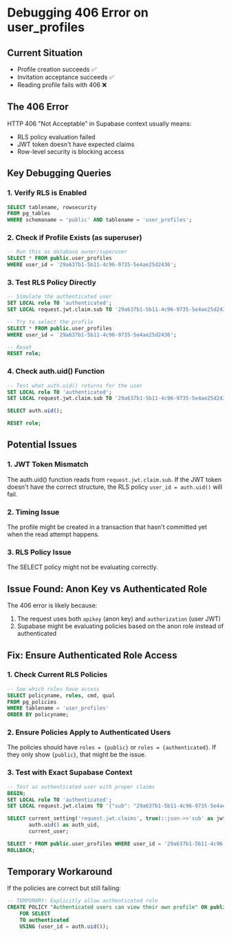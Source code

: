 # Debugging 406 Error on user_profiles

## Current Situation
- Profile creation succeeds ✅
- Invitation acceptance succeeds ✅  
- Reading profile fails with 406 ❌

## The 406 Error
HTTP 406 "Not Acceptable" in Supabase context usually means:
- RLS policy evaluation failed
- JWT token doesn't have expected claims
- Row-level security is blocking access

## Key Debugging Queries

### 1. Verify RLS is Enabled
```sql
SELECT tablename, rowsecurity 
FROM pg_tables 
WHERE schemaname = 'public' AND tablename = 'user_profiles';
```

### 2. Check if Profile Exists (as superuser)
```sql
-- Run this as database owner/superuser
SELECT * FROM public.user_profiles 
WHERE user_id = '29a637b1-5b11-4c96-9735-5e4ae25d2436';
```

### 3. Test RLS Policy Directly
```sql
-- Simulate the authenticated user
SET LOCAL role TO 'authenticated';
SET LOCAL request.jwt.claim.sub TO '29a637b1-5b11-4c96-9735-5e4ae25d2436';

-- Try to select the profile
SELECT * FROM public.user_profiles 
WHERE user_id = '29a637b1-5b11-4c96-9735-5e4ae25d2436';

-- Reset
RESET role;
```

### 4. Check auth.uid() Function
```sql
-- Test what auth.uid() returns for the user
SET LOCAL role TO 'authenticated';
SET LOCAL request.jwt.claim.sub TO '29a637b1-5b11-4c96-9735-5e4ae25d2436';

SELECT auth.uid();

RESET role;
```

## Potential Issues

### 1. JWT Token Mismatch
The auth.uid() function reads from `request.jwt.claim.sub`. If the JWT token doesn't have the correct structure, the RLS policy `user_id = auth.uid()` will fail.

### 2. Timing Issue
The profile might be created in a transaction that hasn't committed yet when the read attempt happens.

### 3. RLS Policy Issue
The SELECT policy might not be evaluating correctly.

## Issue Found: Anon Key vs Authenticated Role

The 406 error is likely because:
1. The request uses both `apikey` (anon key) and `authorization` (user JWT)
2. Supabase might be evaluating policies based on the anon role instead of authenticated

## Fix: Ensure Authenticated Role Access

### 1. Check Current RLS Policies
```sql
-- See which roles have access
SELECT policyname, roles, cmd, qual 
FROM pg_policies 
WHERE tablename = 'user_profiles' 
ORDER BY policyname;
```

### 2. Ensure Policies Apply to Authenticated Users
The policies should have `roles = {public}` or `roles = {authenticated}`. If they only show `{public}`, that might be the issue.

### 3. Test with Exact Supabase Context
```sql
-- Test as authenticated user with proper claims
BEGIN;
SET LOCAL role TO 'authenticated';
SET LOCAL request.jwt.claims TO '{"sub": "29a637b1-5b11-4c96-9735-5e4ae25d2436"}';

SELECT current_setting('request.jwt.claims', true)::json->>'sub' as jwt_sub,
       auth.uid() as auth_uid,
       current_user;

SELECT * FROM public.user_profiles WHERE user_id = '29a637b1-5b11-4c96-9735-5e4ae25d2436';
ROLLBACK;
```

## Temporary Workaround
If the policies are correct but still failing:

```sql
-- TEMPORARY: Explicitly allow authenticated role
CREATE POLICY "Authenticated users can view their own profile" ON public.user_profiles
    FOR SELECT 
    TO authenticated
    USING (user_id = auth.uid());
```
